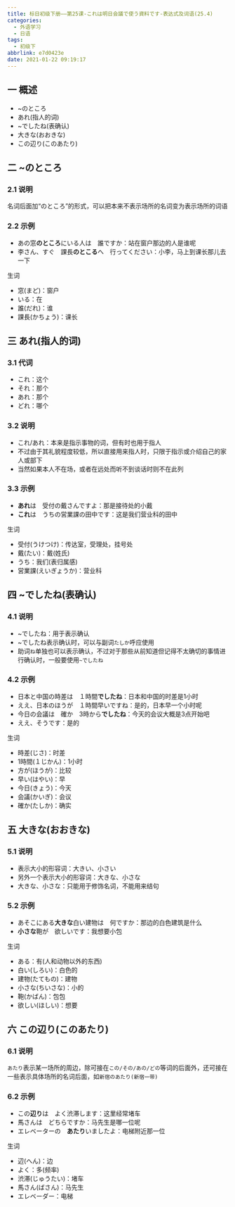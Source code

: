 ```yaml
---
title: 标日初级下册——第25课-これは明日会議で使う資料です-表达式及词语(25.4)
categories:
  - 外语学习
  - 日语
tags:
  - 初级下
abbrlink: e7d0423e
date: 2021-01-22 09:19:17
---
```

## 一 概述

*  ~のところ
* あれ(指人的词)
* ~でしたね(表确认)
* 大きな(おおきな)
* この辺り(このあたり)

<!--more-->

## 二 ~のところ

### 2.1 说明

名词后面加“のところ”的形式，可以把本来不表示场所的名词变为表示场所的词语


### 2.2 示例

* あの窓**のところ**にいる人は　誰ですか：站在窗户那边的人是谁呢
* 李さん、すぐ　課長**のとこる**へ　行ってください：小李，马上到课长那儿去一下

生词

* 窓(まど)：窗户
* いる：在
* 誰(だれ)：谁
* 課長(かちょう)：课长

## 三 あれ(指人的词)

### 3.1 代词

* これ：这个
* それ：那个
* あれ：那个
* どれ：哪个

### 3.2 说明

* これ/あれ：本来是指示事物的词，但有时也用于指人
* 不过由于其礼貌程度较低，所以直接用来指人时，只限于指示或介绍自己的家人或部下
* 当然如果本人不在场，或者在远处而听不到谈话时则不在此列


### 3.3 示例

* **あれ**は　受付の戴さんですよ：那是接待处的小戴
* **これ**は　うちの営業課の田中です：这是我们营业科的田中

生词

* 受付(うけつけ)：传达室，受理处，挂号处
* 戴(たい)：戴(姓氏)
* うち：我们(表归属感)
* 営業課(えいぎょうか)：营业科

## 四 ~でしたね(表确认)
### 4.1 说明

* ~でしたね：用于表示确认
* ~でしたね表示确认时，可以与副词`たしか`呼应使用
* 助词`ね`单独也可以表示确认，不过对于那些从前知道但记得不太确切的事情进行确认时，一般要使用`~でしたね`


### 4.2 示例

* 日本と中国の時差は　１時間**でしたね**：日本和中国的时差是1小时
* ええ、日本のほうが　１時間早いですね：是的，日本早一个小时呢
* 今日の会議は　確か　3時から**でしたね**：今天的会议大概是3点开始吧
* ええ、そうです：是的

生词

* 時差(じさ)：时差
* 1時間(１じかん)：1小时
* 方が(ほうが)：比较
* 早い(はやい)：早
* 今日(きょう)：今天
* 会議(かいぎ)：会议
* 確か(たしか)：确实

## 五 大きな(おおきな)

### 5.1 说明

* 表示大小的形容词：大きい、小さい
* 另外一个表示大小的形容词：大きな、小さな
* 大きな、小さな：只能用于修饰名词，不能用来结句

### 5.2 示例

* あそこにある**大きな**白い建物は　何ですか：那边的白色建筑是什么
* **小さな**鞄が　欲しいです：我想要小包

生词

* ある：有(人和动物以外的东西)
* 白い(しろい)：白色的
* 建物(たてもの)：建物
* 小さな(ちいさな)：小的
* 鞄(かばん)：包包
* 欲しい(ほしい)：想要

## 六 この辺り(このあたり)
### 6.1 说明
`あたり`表示某一场所的周边，除可接在`この/その/あの/どの`等词的后面外，还可接在一些表示具体场所的名词后面，如`新宿のあたり(新宿一带)`

### 6.2 示例

* この**辺り**は　よく渋滞します：这里经常堵车
* 馬さんは　どちらですか：马先生是哪一位呢
* エレベーターの　**あたり**いましたよ：电梯附近那一位

生词

* 辺(へん)：边
* よく：多(频率)
* 渋滞(じゅうたい)：堵车
* 馬さん(ばさん)：马先生
* エレベーダー：电梯

